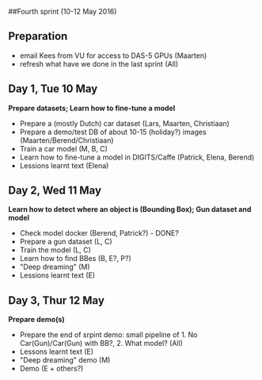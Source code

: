 ##Fourth sprint (10-12 May 2016)

## Preparation
* email Kees from VU for access to DAS-5 GPUs (Maarten)
* refresh what have we done in the last sprint (All)

## Day 1, Tue 10 May
**Prepare datasets; Learn how to fine-tune a model**
* Prepare a (mostly Dutch) car dataset (Lars, Maarten, Christiaan)
* Prepare a demo/test DB of about 10-15 (holiday?) images (Maarten/Berend/Christiaan)
* Train a car model (M, B, C)
* Learn how to fine-tune a model in DIGITS/Caffe (Patrick, Elena, Berend)
* Lessions learnt text (Elena)

## Day 2, Wed 11 May
**Learn how to detect where an object is (Bounding Box); Gun dataset and model**
* Check model docker (Berend, Patrick?) - DONE?
* Prepare a gun dataset (L, C)
* Train the model (L, C)
* Learn how to find BBes (B, E?, P?)
* "Deep dreaming" (M)
* Lessions learnt text (E)

## Day 3, Thur 12 May
**Prepare demo(s)**
* Prepare the end of srpint demo: small pipeline of 1. No Car(Gun)/Car(Gun) with BB?, 2. What model? (All)
* Lessons learnt text (E)
* "Deep dreaming" demo (M)
* Demo (E + others?)
